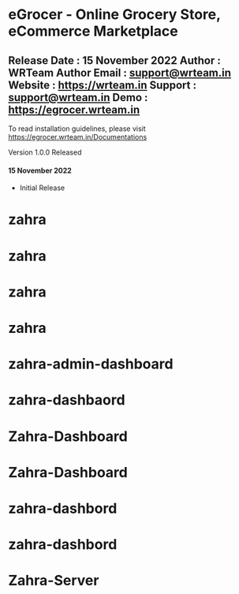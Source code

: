 # eGrocer - Online Grocery Store, eCommerce Marketplace

Release Date    : 15 November 2022
Author          : WRTeam
Author Email    : support@wrteam.in
Website         : https://wrteam.in
Support         : support@wrteam.in
Demo            : https://egrocer.wrteam.in
--------------------------------------------

To read installation guidelines, please visit https://egrocer.wrteam.in/Documentations


Version 1.0.0 Released
#### 15 November 2022

* Initial Release
# zahra
# zahra
# zahra
# zahra
# zahra-admin-dashboard
# zahra-dashbaord
# Zahra-Dashboard
# Zahra-Dashboard
# zahra-dashbord
# zahra-dashbord
# Zahra-Server
